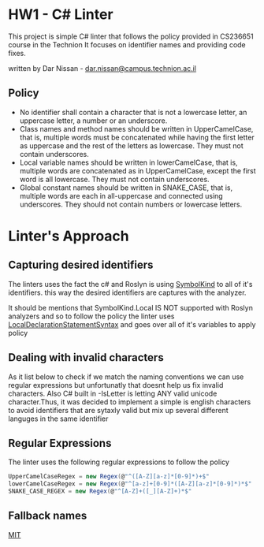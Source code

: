 # HW1 - C# Linter


This project is simple C# linter that follows the policy provided in CS236651 course in the Technion
It focuses on identifier names and providing code fixes.

written by Dar Nissan - dar.nissan@campus.technion.ac.il


## Policy
-	No identifier shall contain a character that is not a lowercase letter, an uppercase letter, a number or an underscore.
-	Class names and method names should be written in UpperCamelCase, that is, multiple words must be concatenated while having the first letter as uppercase and the rest of the letters as lowercase. They must not contain underscores.
-	Local variable names should be written in lowerCamelCase, that is, multiple words are concatenated as in UpperCamelCase, except the first word is all lowercase. They must not contain underscores.
-	Global constant names should be written in SNAKE_CASE, that is, multiple words are each in all-uppercase and connected using underscores. They should not contain numbers or lowercase letters.


# Linter's Approach

## Capturing desired identifiers
The linters uses the fact the c# and Roslyn is using [SymbolKind](https://learn.microsoft.com/en-us/dotnet/api/microsoft.codeanalysis.symbolkind?view=roslyn-dotnet-4.9.0) to all of it's identifiers. this way the desired identifiers are captures with the analyzer.

It should be mentions that SymbolKind.Local IS NOT supported with Roslyn analyzers and so to follow the policy the linter uses [LocalDeclarationStatementSyntax](https://learn.microsoft.com/en-us/dotnet/csharp/language-reference/statements/declarations) and goes over all of it's variables to apply policy

## Dealing with invalid characters
As it list below to check if we match the naming conventions we can use regular expressions but unfortunatly that doesnt help us fix invalid characters. Also C# built in -IsLetter is letting ANY valid unicode character.Thus, it was decided to implement a simple is english characters to avoid identifiers that are sytaxly valid but mix up several different languges in the same identifier

## Regular Expressions
The linter uses the following regular expressions to follow the policy

```cs
UpperCamelCaseRegex = new Regex(@"^([A-Z][a-z]*[0-9]*)+$"
lowerCamelCaseRegex = new Regex(@"^[a-z]+[0-9]*([A-Z][a-z]*[0-9]*)*$"
SNAKE_CASE_REGEX = new Regex(@"^[A-Z]+([_][A-Z]+)*$"
```


## Fallback names


[MIT](https://choosealicense.com/licenses/mit/)